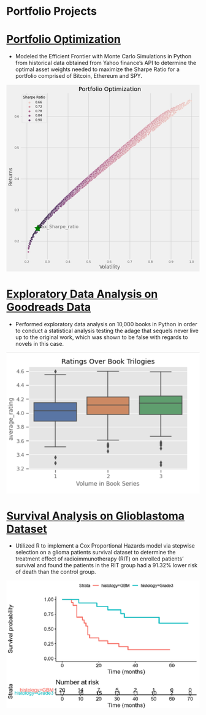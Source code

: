 # Portfolio Projects 

# [Portfolio Optimization](https://github.com/mablanch/Portfolio_Projects/blob/main/Portfolio_Optimization_MC.ipynb)
- Modeled the Efficient Frontier with Monte Carlo Simulations in Python from historical data obtained from Yahoo finance’s API to determine the optimal asset weights needed to maximize the Sharpe Ratio for a portfolio comprised of Bitcoin, Ethereum and SPY.

![](/images/Efficient_frontier.png)

# [Exploratory Data Analysis on Goodreads Data](https://github.com/mablanch/Portfolio_Projects/blob/main/Goodreads_Exploratory_Analysis.ipynb)
- Performed exploratory data analysis on 10,000 books in Python in order to conduct a statistical analysis testing the adage that sequels never live up to the original work, which was shown to be false with regards to novels in this case. 

![](/images/series_ratings.png)

# [Survival Analysis on Glioblastoma Dataset](https://github.com/mablanch/Portfolio_Projects/blob/main/Survival_Analysis_Gliobastoma_dataset_final_version.pdf)
- Utilized R to implement a Cox Proportional Hazards model via stepwise selection on a glioma patients survival dataset to determine the treatment effect of radioimmunotherapy (RIT) on enrolled patients’ survival and found the patients in the RIT group had a 91.32% lower risk of death than the control group. 

![](/images/survival_stratified.png)
